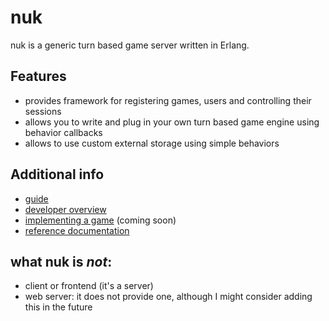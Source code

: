 nuk
=====

nuk is a generic turn based game server written in Erlang.

Features
--------

- provides framework for registering games, users and controlling their sessions
- allows you to write and plug in your own turn based game engine using behavior callbacks
- allows to use custom external storage using simple behaviors

Additional info
---------------

- [guide](guide/guide.md)
- [developer overview](guide/developer-overview.md)
- [implementing a game](guide/implementing-a-game.md) (coming soon)
- [reference documentation](doc/README.md)

what nuk is *not*:
------------------

- client or frontend (it's a server)
- web server: it does not provide one, although I might consider adding this in the future
